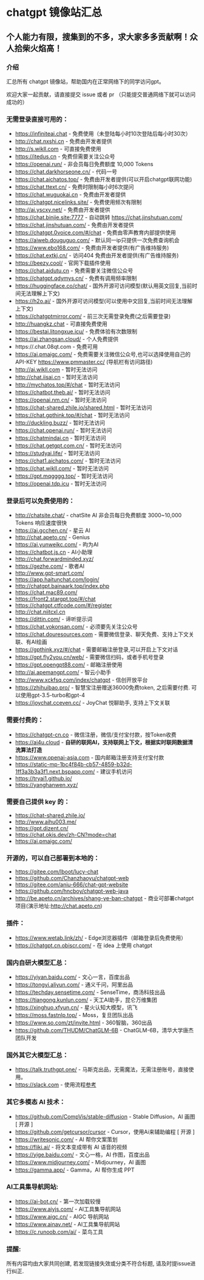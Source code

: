 # chatgpt 镜像站汇总

## 个人能力有限，搜集到的不多，求大家多多贡献啊！众人拾柴火焰高！

### 介绍
汇总所有 chatgpt 镜像站，帮助国内在正常网络下的同学访问gpt。

欢迎大家一起贡献，请直接提交 issue 或者 pr （只能提交普通网络下就可以访问成功的）



### 无需登录直接可用的：
- https://infiniteai.chat  - 免费使用（未登陆每小时10次登陆后每小时30次）
- http://chat.nxshi.cn  - 免费由开发者提供
- http://s.wikll.com - 可直接免费使用
- https://itedus.cn - 免费但需要关注公众号
- https://openai.run/ - 非会员每日免费额度 10,000 Tokens
- https://chat.darkhorseone.cn/ - 代码一号
- https://chat.aichatos.top/ - 免费由开发者提供(可以开启chatgpt联网功能)
- https://chat.ttext.cn/ - 免费时限制每小时6次提问
- https://chat.wuguokai.cn - 免费由开发者提供
- https://chatgpt.nicelinks.site/ - 免费使用频次有限制
- http://ai.yscxy.net/ - 免费由开发者提供
- https://chat.binjie.site:7777 - 自动跳转 https://chat.jinshutuan.com/
- https://chat.jinshutuan.com/ - 免费由开发者提供
- https://chatgpt.0voice.com/#/chat - 免费由零声教育内部提供使用
- https://aiweb.douguguo.com/ - 默认同一ip只提供一次免费查询机会
- https://www.ebo168.com/ - 免费由开发者提供(有广告维持服务)
- https://chat.extkj.cn/ - 访问404  免费由开发者提供(有广告维持服务)
- https://beezy.cool/ - 官网下载插件使用
- https://chat.aidutu.cn - 免费需要关注微信公众号
- https://chatgpt.qdymys.cn/ - 免费有调用频率限制
- https://huggingface.co/chat/ - 国外开源可访问模型(默认用英文回复,当前时间无法理解上下文)
- https://h2o.ai/ - 国外开源可访问模型(可以使用中文回复,当前时间无法理解上下文)
- https://chatgptmirror.com/ - 前三次无需登录免费(之后需要登录)
- http://huangkz.chat - 可直接免费使用
- https://bestai.litongxue.icu/ - 免费体验有次数限制
- https://ai.zhangsan.cloud/ - 个人免费提供
- https://.chat.08qt.com - 免费可用
- https://ai.pmaigc.com/ - 免费需要关注微信公众号,也可以选择使用自己的API-KEY https://www.pmmaster.cc/ (导航栏有访问路径)
- http://ai.wikll.com - 暂时无法访问
- http://chat.iisai.cn - 暂时无法访问
- http://mychatos.top/#/chat - 暂时无法访问
- https://chatbot.theb.ai/ - 暂时无法访问
- https://openai.nm.cn/ - 暂时无法访问
- https://chat-shared.zhile.io/shared.html - 暂时无法访问
- https://chat.gpthink.top/#/chat - 暂时无法访问
- http://duckling.buzz/ - 暂时无法访问
- https://chat.openai.run/ - 暂时无法访问
- https://chatmindai.cn - 暂时无法访问
- https://chat.getgpt.com.cn/ - 暂时无法访问
- https://studyai.life/  - 暂时无法访问
- https://chat1.aichatos.com/ - 暂时无法访问
- https://chat.wikll.com/ - 暂时无法访问
- https://gpt.mqgggg.top/ - 暂时无法访问
- https://openai.tdp.icu - 暂时无法访问



### 登录后可以免费使用的：
- http://chatsite.chat/ - chatSite AI 非会员每日免费额度 3000~10,000 Tokens 响应速度很快
- https://ai.gcchen.cn/ - 星云 AI
- http://chat.apeto.cn/ - Genius
- https://ai.yunweikc.com/ - 昀为AI
- https://chatbot.js.cn - AI小助理
- http://chat.forwardminded.xyz/
- https://gezhe.com/ - 歌者AI
- http://www.gpt-smart.com/
- https://app.haitunchat.com/login/
- http://chatgpt.bainaark.top/index.php
- https://chat.mac89.com/
- https://front2.stargpt.top/#/chat
- https://chatgpt.ctfcode.com/#/register
- http://chat.niitcxl.cn
- https://dittin.com/ - 谛听提示词
- https://chat.yokonsan.com/ - 必须要先关注公众号
- https://chat.douresources.com - 需要微信登录、聊天免费、支持上下文关联、有AI绘画
- https://gpthink.xyz/#/chat - 需要邮箱注册登录,可以开启上下文对话
- https://gpt.fly2you.cn/web/ - 需要微信扫码，或者手机号登录
- https://gpt.opengpt88.com/ - 邮箱注册使用
- http://ai.apemangpt.com/ - 智云小助手
- http://www.xckfsq.com/index/chatgpt - 信创开放平台
- https://zhihuibao.pro/ - 智慧宝注册赠送36000免费token, 之后需要付费. 可以使用gpt-3.5-turbo和gpt-4
- https://joychat.cceven.cc/ - JoyChat 悦聊助手, 支持上下文关联


### 需要付费的：
- https://chatgpt-cn.co - 微信注册，微信/支付宝付款，按Token收费
- https://ai4u.cloud - **自研的联网AI，支持联网上下文，根据实时联网数据清洗算法打造**
- https://www.openai-asia.com - 国内邮箱注册支持支付宝付款
- https://static-mp-1bc4f84b-cb57-4859-b32d-1ff3a3b3a3f1.next.bspapp.com/ - 建议手机访问
- https://tryai1.github.io/
- https://yanghanwen.xyz/


### 需要自己提供 key 的：
- https://chat-shared.zhile.io/
- http://www.aihu003.me/
- https://gpt.dizent.cn/
- https://chat.okis.dev/zh-CN?mode=chat
- https://ai.pmaigc.com/


### 开源的，可以自己部署到本地的：
- https://gitee.com/lboot/lucy-chat
- https://github.com/Chanzhaoyu/chatgpt-web
- https://gitee.com/aniu-666/chat-gpt-website
- https://github.com/hncboy/chatgpt-web-java
- http://be.apeto.cn/archives/shang-ye-ban-chatgpt - 商业可部署chatgpt项目(演示地址:http://chat.apeto.cn)


### 插件：
- https://www.wetab.link/zh/ - Edge浏览器插件（邮箱登录后免费使用）
- https://chatgpt.cn.obiscr.com/ - 在 idea 上使用 chatgpt


### 国内自研大模型汇总：
- https://yiyan.baidu.com/ - 文心一言，百度出品
- https://tongyi.aliyun.com/ - 通义千问，阿里出品
- https://techday.sensetime.com/ - SenseTime，商汤科技出品
- https://tiangong.kunlun.com/ - 天工AI助手，昆仑万维集团
- https://xinghuo.xfyun.cn/ - 星火认知大模型，讯飞
- https://moss.fastnlp.top/ - Moss，复旦团队出品
- https://www.so.com/zt/invite.html - 360智脑，360出品
- https://github.com/THUDM/ChatGLM-6B - ChatGLM-6B，清华大学唐杰团队开发


### 国外其它大模型汇总：
- https://talk.truthgpt.one/ - 马斯克出品，无需魔法，无需注册账号，直接使用。
- https://slack.com - 使用流程[参考](https://mp.weixin.qq.com/s/XECDWPv3CRrHfWmoxGLTvg)


### 其它多模态 AI 技术：
- https://github.com/CompVis/stable-diffusion - Stable Diffusion，AI 画图 [ 开源 ]
- https://github.com/getcursor/cursor - Cursor，使用Ai来辅助编程 [ 开源 ]
- https://writesonic.com/ - AI 帮你文案策划
- https://fliki.ai/ - 将文本变成带有 AI 语音的视频
- https://yige.baidu.com/ - 文心一格，AI 作图，百度出品
- https://www.midjourney.com/ - Midjourney，AI 画图 
- https://gamma.app/ - Gamma，AI 帮你生成 PPT 



### AI工具集导航网站:
- https://ai-bot.cn/ - 第一次加载较慢
- https://www.aiyjs.com/ - AI工具集导航网站
- https://www.aigc.cn/ - AIGC 导航网站
- https://www.ainav.net/ - AI工具集导航网站
- https://c.runoob.com/ai/ - 菜鸟工具


### 提醒:
所有内容均由大家共同创建, 若发现链接失效或分类不符合标题, 请及时提issue进行纠正.